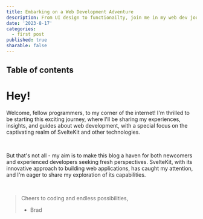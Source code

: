 ```yaml
---
title: Embarking on a Web Development Adventure
description: From UI design to functionailty, join me in my web dev journey with SvelteKit and more.
date: '2023-8-17'
categories:
  - first post
published: true
sharable: false
---
```


## Table of contents

# Hey!

Welcome, fellow programmers, to my corner of the internet! I'm thrilled to be starting this exciting journey, where I'll be sharing my experiences, insights, and guides about web development, with a special focus on the captivating realm of SvelteKit and other technologies.

<br>

But that's not all - my aim is to make this blog a haven for both newcomers and experienced developers seeking fresh perspectives. SvelteKit, with its innovative approach to building web applications, has caught my attention, and I'm eager to share my exploration of its capabilities.

<br>

> Cheers to coding and endless possibilities,
> <br>
> - Brad